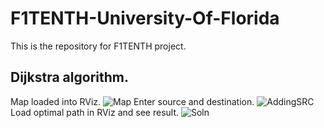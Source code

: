 # F1TENTH-University-Of-Florida
This is the repository for F1TENTH project.

## Dijkstra algorithm.
Map loaded into RViz.
![Map](https://user-images.githubusercontent.com/66659752/121114712-27d8fb80-c7e2-11eb-904a-94a72d9b55b2.PNG)
Enter source and destination.
![AddingSRC](https://user-images.githubusercontent.com/66659752/121114928-6cfd2d80-c7e2-11eb-96e1-0921ddfbaebf.PNG)
Load optimal path in RViz and see result.
![Soln](https://user-images.githubusercontent.com/66659752/121115022-8ef6b000-c7e2-11eb-8df1-076e85ef4417.PNG)

